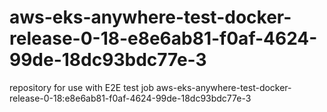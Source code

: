 # aws-eks-anywhere-test-docker-release-0-18-e8e6ab81-f0af-4624-99de-18dc93bdc77e-3
repository for use with E2E test job aws-eks-anywhere-test-docker-release-0-18:e8e6ab81-f0af-4624-99de-18dc93bdc77e-3
